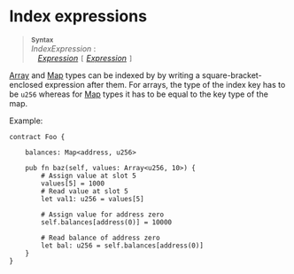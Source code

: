 # Index expressions

> **<sup>Syntax</sup>**\
> _IndexExpression_ :\
> &nbsp;&nbsp; [_Expression_] `[` [_Expression_] `]`

[Array] and [Map] types can be indexed by by writing a square-bracket-enclosed expression after them. For arrays, the type of the index key has to be `u256` whereas for [Map] types it has to be equal to the key type of the map.


Example:

```fe
contract Foo {

    balances: Map<address, u256>

    pub fn baz(self, values: Array<u256, 10>) {
        # Assign value at slot 5
        values[5] = 1000
        # Read value at slot 5
        let val1: u256 = values[5]

        # Assign value for address zero
        self.balances[address(0)] = 10000

        # Read balance of address zero
        let bal: u256 = self.balances[address(0)]
    }
}
```

[_Expression_]: ./index.md
[Array]: ../type_system/types/array.md
[Map]: ../type_system/types/map.md
